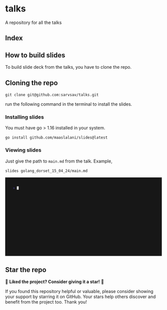 # talks
A repository for all the talks

## Index

## How to build slides

To build slide deck from the talks, you have to clone the repo.

## Cloning the repo

```shell
git clone git@github.com:sarvsav/talks.git
```

run the following command in the terminal to install the slides.

### Installing slides

You must have go > 1.16 installed in your system.

```shell
go install github.com/maaslalani/slides@latest
```

### Viewing slides

Just give the path to `main.md` from the talk. Example,

```shell
slides golang_dorset_15_04_24/main.md
```

![output](./assets/out.gif)

## Star the repo

🌟 **Liked the project? Consider giving it a star!** 🌟

If you found this repository helpful or valuable, please consider showing your support by starring it on GitHub. Your stars help others discover and benefit from the project too. Thank you!
